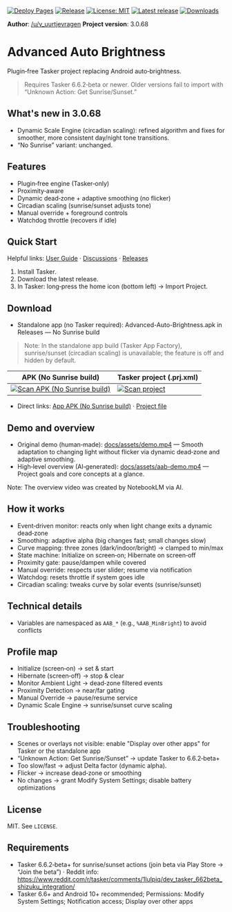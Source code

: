 [![Deploy Pages](https://github.com/faded-penguin021/Advanced-Auto-Brightness/actions/workflows/pages.yml/badge.svg)](https://github.com/faded-penguin021/Advanced-Auto-Brightness/actions/workflows/pages.yml) [![Release](https://github.com/faded-penguin021/Advanced-Auto-Brightness/actions/workflows/release.yml/badge.svg)](https://github.com/faded-penguin021/Advanced-Auto-Brightness/actions/workflows/release.yml) [![License: MIT](https://img.shields.io/badge/License-MIT-green.svg)](LICENSE) [![Latest release](https://img.shields.io/github/v/release/faded-penguin021/Advanced-Auto-Brightness)](https://github.com/faded-penguin021/Advanced-Auto-Brightness/releases) [![Downloads](https://img.shields.io/github/downloads/faded-penguin021/Advanced-Auto-Brightness/total.svg)](https://github.com/faded-penguin021/Advanced-Auto-Brightness/releases)

**Author**: [/u/v_uurtjevragen](https://www.reddit.com/user/v_uurtjevragen)
**Project version**: 3.0.68

# Advanced Auto Brightness

Plugin‑free Tasker project replacing Android auto‑brightness.

> Requires Tasker 6.6.2‑beta or newer. Older versions fail to import with “Unknown Action: Get Sunrise/Sunset.”

## What's new in 3.0.68
- Dynamic Scale Engine (circadian scaling): refined algorithm and fixes for smoother, more consistent day/night tone transitions.
- “No Sunrise” variant: unchanged.

## Features
- Plugin‑free engine (Tasker‑only)
- Proximity‑aware
- Dynamic dead‑zone + adaptive smoothing (no flicker)
- Circadian scaling (sunrise/sunset adjusts tone)
- Manual override + foreground controls
- Watchdog throttle (recovers if idle)

## Quick Start
Helpful links: [User Guide](docs/user-guide.md) · [Discussions](https://github.com/faded-penguin021/Advanced-Auto-Brightness/discussions) · [Releases](https://github.com/faded-penguin021/Advanced-Auto-Brightness/releases)

1. Install Tasker.
2. Download the latest release.
3. In Tasker: long‑press the home icon (bottom left) → Import Project.

## Download
- Standalone app (no Tasker required): Advanced-Auto-Brightness.apk in Releases — No Sunrise build

> Note: In the standalone app build (Tasker App Factory), sunrise/sunset (circadian scaling) is unavailable; the feature is off and hidden by default.

| APK (No Sunrise build) | Tasker project (.prj.xml) |
| --- | --- |
| [![Scan APK (No Sunrise build)](https://api.qrserver.com/v1/create-qr-code/?size=240x240&data=https%3A%2F%2Fgithub.com%2Ffaded-penguin021%2FAdvanced-Auto-Brightness%2Freleases%2Flatest%2Fdownload%2FAdvanced-Auto-Brightness.apk)](https://github.com/faded-penguin021/Advanced-Auto-Brightness/releases/latest/download/Advanced-Auto-Brightness.apk) | [![Scan project](https://api.qrserver.com/v1/create-qr-code/?size=240x240&data=https%3A%2F%2Fgithub.com%2Ffaded-penguin021%2FAdvanced-Auto-Brightness%2Freleases%2Flatest%2Fdownload%2FAdvanced-Auto-Brightness.prj.xml)](https://github.com/faded-penguin021/Advanced-Auto-Brightness/releases/latest/download/Advanced-Auto-Brightness.prj.xml) |

- Direct links: [App APK (No Sunrise build)](https://github.com/faded-penguin021/Advanced-Auto-Brightness/releases/latest/download/Advanced-Auto-Brightness.apk) · [Project file](https://github.com/faded-penguin021/Advanced-Auto-Brightness/releases/latest/download/Advanced-Auto-Brightness.prj.xml)

## Demo and overview
- Original demo (human‑made): [docs/assets/demo.mp4](docs/assets/demo.mp4) — Smooth adaptation to changing light without flicker via dynamic dead‑zone and adaptive smoothing.
- High‑level overview (AI‑generated): [docs/assets/aab-demo.mp4](docs/assets/aab-demo.mp4) — Project goals and core concepts at a glance.

Note: The overview video was created by NotebookLM via AI.

## How it works
- Event‑driven monitor: reacts only when light change exits a dynamic dead‑zone
- Smoothing: adaptive alpha (big changes fast; small changes slow)
- Curve mapping: three zones (dark/indoor/bright) → clamped to min/max
- State machine: Initialize on screen‑on; Hibernate on screen‑off
- Proximity gate: pause/dampen while covered
- Manual override: respects user slider; resume via notification
- Watchdog: resets throttle if system goes idle
- Circadian scaling: tweaks curve by solar events (sunrise/sunset)

## Technical details
- Variables are namespaced as `AAB_*` (e.g., `%AAB_MinBright`) to avoid conflicts

## Profile map
- Initialize (screen‑on) → set & start
- Hibernate (screen‑off) → stop & clear
- Monitor Ambient Light → dead‑zone filtered events
- Proximity Detection → near/far gating
- Manual Override → pause/resume service
- Dynamic Scale Engine → sunrise/sunset curve scaling

## Troubleshooting
- Scenes or overlays not visible: enable "Display over other apps" for Tasker or the standalone app
- “Unknown Action: Get Sunrise/Sunset” → update Tasker to 6.6.2‑beta+
- Too slow/fast → adjust Delta factor (dynamic alpha). 
- Flicker → increase dead‑zone or smoothing
- No changes → grant Modify System Settings; disable battery optimizations

## License
MIT. See `LICENSE`.

## Requirements
- Tasker 6.6.2‑beta+ for sunrise/sunset actions (join beta via Play Store → “Join the beta”) · Reddit info: https://www.reddit.com/r/tasker/comments/1lulpiq/dev_tasker_662beta_shizuku_integration/
- Tasker 6.6+ and Android 10+ recommended; Permissions: Modify System Settings; Notification access; Display over other apps
